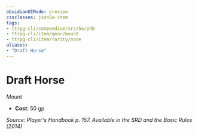 ```yaml
---
obsidianUIMode: preview
cssclasses: json5e-item
tags:
- ttrpg-cli/compendium/src/5e/phb
- ttrpg-cli/item/gear/mount
- ttrpg-cli/item/rarity/none
aliases: 
- "Draft Horse"
---
```

# Draft Horse
*Mount*  

- **Cost**: 50 gp

*Source: Player's Handbook p. 157. Available in the <span title='Systems Reference Document (5.1)'>SRD</span> and the Basic Rules (2014)*